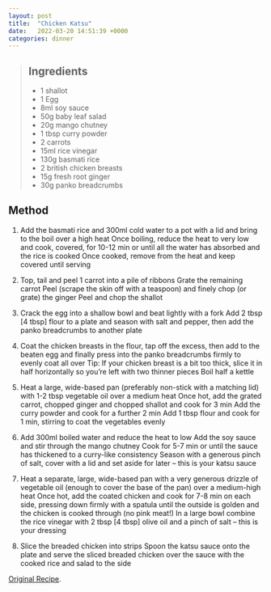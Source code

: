 ```yaml
---
layout: post
title:  "Chicken Katsu"
date:   2022-03-20 14:51:39 +0000
categories: dinner
---
```

> ## Ingredients
>
> - 1 shallot
> - 1 Egg
> - 8ml soy sauce
> - 50g baby leaf salad
> - 20g mango chutney
> - 1 tbsp curry powder
> - 2 carrots
> - 15ml rice vinegar
> - 130g basmati rice
> - 2 british chicken breasts
> - 15g fresh root ginger
> - 30g panko breadcrumbs



## Method


1. Add the basmati rice and 300ml cold water to a pot with a lid and bring to the boil over a high heat
Once boiling, reduce the heat to very low and cook, covered, for 10-12 min or until all the water has absorbed and the rice is cooked
Once cooked, remove from the heat and keep covered until serving

2. Top, tail and peel 1 carrot into a pile of ribbons
Grate the remaining carrot
Peel (scrape the skin off with a teaspoon) and finely chop (or grate) the ginger
Peel and chop the shallot

3. Crack the egg into a shallow bowl and beat lightly with a fork
Add 2 tbsp [4 tbsp] flour to a plate and season with salt and pepper, then add the panko breadcrumbs to another plate

4. Coat the chicken breasts in the flour, tap off the excess, then add to the beaten egg and finally press into the panko breadcrumbs firmly to evenly coat all over
Tip: If your chicken breast is a bit too thick, slice it in half horizontally so you’re left with two thinner pieces
Boil half a kettle

5. Heat a large, wide-based pan (preferably non-stick with a matching lid) with 1-2 tbsp vegetable oil over a medium heat
Once hot, add the grated carrot, chopped ginger and chopped shallot and cook for 3 min
Add the curry powder and cook for a further 2 min
Add 1 tbsp flour and cook for 1 min, stirring to coat the vegetables evenly

6. Add 300ml  boiled water and reduce the heat to low
Add the soy sauce and stir through the mango chutney
Cook for 5-7 min or until the sauce has thickened to a curry-like consistency
Season with a generous pinch of salt, cover with a lid and set aside for later – this is your katsu sauce

7. Heat a separate, large, wide-based pan with a very generous drizzle of vegetable oil (enough to cover the base of the pan) over a medium-high heat
Once hot, add the coated chicken and cook for 7-8 min on each side, pressing down firmly with a spatula until the outside is golden and the chicken is cooked through (no pink meat!)
In a large bowl combine the rice vinegar with 2 tbsp [4 tbsp] olive oil and a pinch of salt – this is your dressing

8. Slice the breaded chicken into strips
Spoon the katsu sauce onto the plate and serve the sliced breaded chicken over the sauce with the cooked rice and salad to the side


[Original Recipe][original-recipe].

[original-recipe]: https://www.gousto.co.uk/index.php/cookbook/chicken-recipes/chicken-katsu-curry